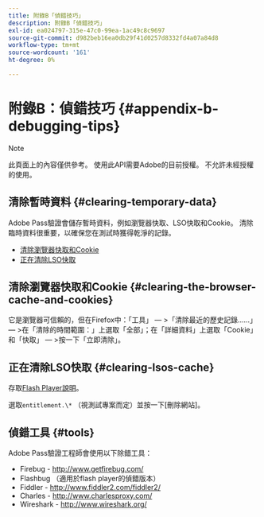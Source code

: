 ```yaml
---
title: 附錄B「偵錯技巧」
description: 附錄B「偵錯技巧」
exl-id: ea024797-315e-47c0-99ea-1ac49c8c9697
source-git-commit: d982beb16ea0db29f41d0257d8332fd4a07a84d8
workflow-type: tm+mt
source-wordcount: '161'
ht-degree: 0%

---
```


# 附錄B：偵錯技巧 {#appendix-b-debugging-tips}

>[!NOTE]
>
>此頁面上的內容僅供參考。 使用此API需要Adobe的目前授權。 不允許未經授權的使用。


## 清除暫時資料 {#clearing-temporary-data}

Adobe Pass驗證會儲存暫時資料，例如瀏覽器快取、LSO快取和Cookie。 清除臨時資料很重要，以確保您在測試時獲得乾淨的記錄。

- [清除瀏覽器快取和Cookie](#clearing-the-browser-cache-and-cookies)
- [正在清除LSO快取](#clearing-lsos-cache)


## 清除瀏覽器快取和Cookie {#clearing-the-browser-cache-and-cookies}

它是瀏覽器可信賴的，但在Firefox中：「工具」 — \>「清除最近的歷史記錄……」 — \>在「清除的時間範圍：」上選取「全部」；在「詳細資料」上選取「Cookie」和「快取」 — \>按一下「立即清除」。


## 正在清除LSO快取 {#clearing-lsos-cache}

存取[Flash Player說明](http://www.macromedia.com/support/documentation/en/flashplayer/help/settings_manager07.html)。

選取```entitlement.\*``` （視測試專案而定）並按一下[刪除網站]。


## 偵錯工具 {#tools}

Adobe Pass驗證工程師會使用以下除錯工具：

- Firebug - <http://www.getfirebug.com/>
- Flashbug （適用於flash player的偵錯版本）
- Fiddler - <http://www.fiddler2.com/fiddler2/>
- Charles - <http://www.charlesproxy.com/>
- Wireshark - <http://www.wireshark.org/>


<!--
## Related Information

- [Programmer Integration Guide](/help/authentication/programmer-integration-guide-overview.md)

- [Using Charles Proxy (Tech Note)](https://tve.zendesk.com/hc/en-us/articles/204962849-Using-Charles-Proxy)
-->
